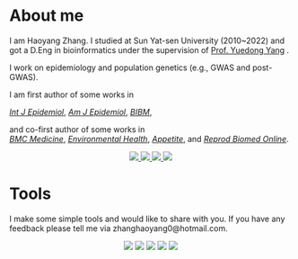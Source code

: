 #  About me

<!--
<div align="left">
<img src="https://github.com/zhanghaoyang0/zhanghaoyang0/blob/main/pic/cat.png" width="160" height="130">
</div>
-->

 I am Haoyang Zhang.
 I studied at Sun Yat-sen University (2010~2022) and got a D.Eng in bioinformatics under the supervision of [Prof. Yuedong Yang](http://biomed.nscc-gz.cn/research.php) . </p> 
 I work on epidemiology and population genetics (e.g., GWAS and post-GWAS). </p>
 I am first author of some works in 
 
 [*Int J Epidemiol*](https://pubmed.ncbi.nlm.nih.gov/34999863/),
 [*Am J Epidemiol*](https://pubmed.ncbi.nlm.nih.gov/35801869/), 
 [*BIBM*](https://ieeexplore.ieee.org/document/9669388/),
 
and co-first author of some works in  
 [*BMC Medicine*](https://bmcmedicine.biomedcentral.com/articles/10.1186/s12916-022-02476-0),
 [*Environmental Health*](https://pubmed.ncbi.nlm.nih.gov/31779611/),
 [*Appetite*](https://pubmed.ncbi.nlm.nih.gov/29753760/),
 and [*Reprod Biomed Online*](https://pubmed.ncbi.nlm.nih.gov/34836814/). 
 </p> 

<p align="center">
    <a href="https://www.researchgate.net/profile/Haoyang-Zhang"> <img src="https://img.shields.io/badge/ResearchGate-%231793d1.svg?&style=for-the-badge&logo=ResearchGate&logoColor=white"/> </a>
    <a href="https://pubmed.ncbi.nlm.nih.gov/?term=%28Haoyang+zhang%5BAuthor%5D%29+AND+%28Sun+Yat-sen%5BAffiliation%5D%29&sort="> <img src="https://img.shields.io/badge/PubMed-%2357A143.svg?&style=for-the-badge&logo=PubMed&logoColor=white"/> </a>
    <a href="https://github.com/zhanghaoyang0/zhanghaoyang0/"> <img src="https://img.shields.io/badge/Github-%234d4d4d.svg?&style=for-the-badge&logo=Github&logoColor=white"/> </a>
    <a href="https://linkedin.com/in/haoyang-zhang-004949210"> <img src="https://img.shields.io/badge/LinkedIn-%3111252.svg?&style=for-the-badge&logo=LinkedIn&logoColor=white"/> </a>
 


# Tools
<p> I make some simple tools and would like to share with you. If you have any feedback please tell me via zhanghaoyang0@hotmail.com.


<div align="center">
<a href="https://github.com/zhanghaoyang0/DGAT-onco">
  <img src="https://github-readme-stats.vercel.app/api/pin/?username=zhanghaoyang0&repo=DGAT-onco&theme=dark&bg_color=0d1117&hide_border=true" /></a>
<a href="https://github.com/zhanghaoyang0/rsidmap">
  <img src="https://github-readme-stats.vercel.app/api/pin/?username=zhanghaoyang0&repo=rsidmap&theme=dark&bg_color=0d1117&hide_border=true" /></a>
<a href="https://github.com/zhanghaoyang0/easylift">
  <img src="https://github-readme-stats.vercel.app/api/pin/?username=zhanghaoyang0&repo=easylift&theme=dark&bg_color=0d1117&hide_border=true" /></a>
</div">
<a href="https://github.com/zhanghaoyang0/easyanno">
  <img src="https://github-readme-stats.vercel.app/api/pin/?username=zhanghaoyang0&repo=easyanno&theme=dark&bg_color=0d1117&hide_border=true" /></a>
</div">
<a href="https://github.com/zhanghaoyang0/easydb">
  <img src="https://github-readme-stats.vercel.app/api/pin/?username=zhanghaoyang0&repo=easydb&theme=dark&bg_color=0d1117&hide_border=true" /></a>
</div">
  
 
